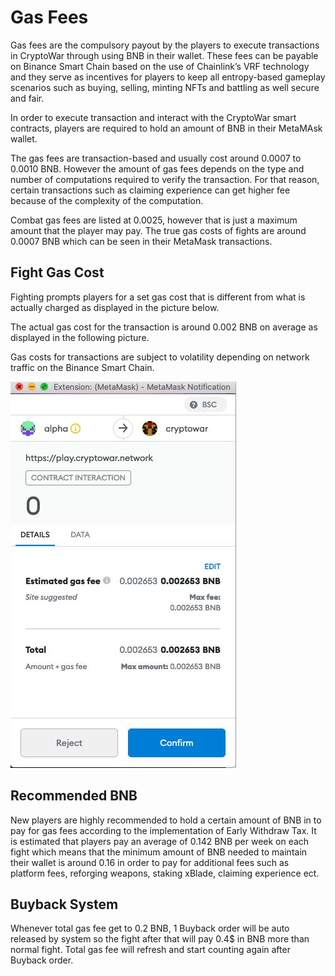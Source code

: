 # Gas Fees

Gas fees are the compulsory payout by the players to execute transactions in CryptoWar through using BNB in their wallet. These fees can be payable on Binance Smart Chain based on the use of Chainlink’s VRF technology and they serve as incentives for players to keep all entropy-based gameplay scenarios such as buying, selling, minting NFTs and battling as well secure and fair.

In order to execute transaction and interact with the CryptoWar smart contracts, players are required to hold an amount of BNB in their MetaMAsk wallet.

The gas fees are transaction-based and usually cost around 0.0007 to 0.0010 BNB. However the amount of gas fees depends on the type and number of computations required to verify the transaction. For that reason, certain transactions such as claiming experience can get higher fee because of the complexity of the computation.

Combat gas fees are listed at 0.0025, however that is just a maximum amount that the player may pay. The true gas costs of fights are around 0.0007 BNB which can be seen in their MetaMask transactions.

## Fight Gas Cost

Fighting prompts players for a set gas cost that is different from what is actually charged as displayed in the picture below.

The actual gas cost for the transaction is around 0.002 BNB on average as displayed in the following picture.

Gas costs for transactions are subject to volatility depending on network traffic on the Binance Smart Chain.

![](<../.gitbook/assets/2 (1).jpg>)

## Recommended BNB

New players are highly recommended to hold a certain amount of BNB in to pay for gas fees according to the implementation of Early Withdraw Tax. It is estimated that players pay an average of 0.142 BNB per week on each fight which means that the minimum amount of BNB needed to maintain their wallet is around 0.16 in order to pay for additional fees such as platform fees, reforging weapons, staking xBlade, claiming experience ect.

## Buyback System

Whenever total gas fee get to 0.2 BNB, 1 Buyback order will be auto released by system so the fight after that will pay 0.4$ in BNB more than normal fight. Total gas fee will refresh and start counting again after Buyback order.
